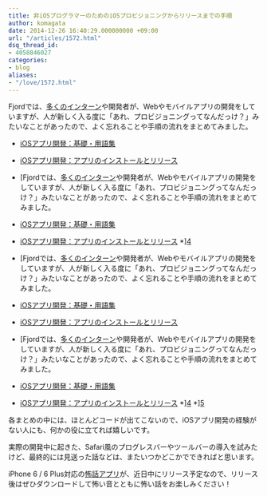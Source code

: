 ```yaml
---
title: 非iOSプログラマーのためのiOSプロビジョニングからリリースまでの手順
author: komagata
date: 2014-12-26 16:40:29.000000000 +09:00
url: "/articles/1572.html"
dsq_thread_id:
- 4058846027
categories:
- blog
aliases:
- "/love/1572.html"
---
```

Fjordでは、[多くのインターン][1]や開発者が、Webやモバイルアプリの開発をしていますが、人が新しく入る度に「あれ、プロビジョニングってなんだっけ？」みたいなことがあったので、よく忘れることや手順の流れをまとめてみました。

  * [iOSアプリ開発：基礎・用語集][2]
  * [iOSアプリ開発：アプリのインストールとリリース][3]
  * [Fjordでは、[多くのインターン][1]や開発者が、Webやモバイルアプリの開発をしていますが、人が新しく入る度に「あれ、プロビジョニングってなんだっけ？」みたいなことがあったので、よく忘れることや手順の流れをまとめてみました。

  * [iOSアプリ開発：基礎・用語集][2]
  * [iOSアプリ開発：アプリのインストールとリリース][3]
  *][4]
  * [Fjordでは、[多くのインターン][1]や開発者が、Webやモバイルアプリの開発をしていますが、人が新しく入る度に「あれ、プロビジョニングってなんだっけ？」みたいなことがあったので、よく忘れることや手順の流れをまとめてみました。

  * [iOSアプリ開発：基礎・用語集][2]
  * [iOSアプリ開発：アプリのインストールとリリース][3]
  * [Fjordでは、[多くのインターン][1]や開発者が、Webやモバイルアプリの開発をしていますが、人が新しく入る度に「あれ、プロビジョニングってなんだっけ？」みたいなことがあったので、よく忘れることや手順の流れをまとめてみました。

  * [iOSアプリ開発：基礎・用語集][2]
  * [iOSアプリ開発：アプリのインストールとリリース][3]
  *][4]
  *][5]

各まとめの中には、ほとんどコードが出てこないので、iOSアプリ開発の経験がない人にも、何かの役に立てれば嬉しいです。

実際の開発中に起きた、Safari風のプログレスバーやツールバーの導入を試みたけど、最終的には見送った話などは、またいつかどこかでできればと思います。

iPhone 6 / 6 Plus対応の[怖話アプリ][6]が、近日中にリリース予定なので、リリース後はぜひダウンロードして怖い音とともに怖い話をお楽しみください！

 

 [1]: http://256interns.com
 [2]: http://fjord.jp/love/1504.html
 [3]: http://fjord.jp/love/1536.html
 [4]: http://fjord.jp/love/1544.html
 [5]: http://fjord.jp/love/1555.html
 [6]: https://itunes.apple.com/jp/app/id564486792
